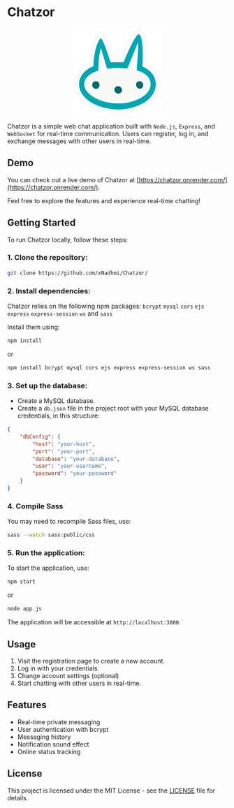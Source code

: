 # Chatzor

<p align="center">
<img src="public/assets/logo/logo.svg" alt="Chatzor Logo" width="200" height="200">
</p>

Chatzor is a simple web chat application built with `Node.js`, `Express`, and `WebSocket` for real-time communication. Users can register, log in, and exchange messages with other users in real-time.

## Demo

You can check out a live demo of Chatzor at [https://chatzor.onrender.com/](https://chatzor.onrender.com/).

Feel free to explore the features and experience real-time chatting!


## Getting Started

To run Chatzor locally, follow these steps:

### 1. Clone the repository:

```bash
git clone https://github.com/xNadhmi/Chatzor/
```

### 2. Install dependencies:

Chatzor relies on the following npm packages: `bcrypt` `mysql` `cors` `ejs` `express` `express-session` `ws` and `sass`

Install them using:

```bash
npm install
```

or

```bash
npm install bcrypt mysql cors ejs express express-session ws sass
```


### 3. Set up the database:

- Create a MySQL database.
- Create a `db.json` file in the project root with your MySQL database credentials, in this structure:

```json
{
	"dbConfig": {
		"host": "your-host",
		"port": "your-port",
		"database": "your-database",
		"user": "your-username",
		"password": "your-password"
	}
}
```


### 4. Compile Sass

You may need to recompile Sass files, use:

```bash
sass --watch sass:public/css
```


### 5. Run the application:

To start the application, use:

```bash
npm start
```

or

```bash
node app.js
```

The application will be accessible at `http://localhost:3000`.

## Usage

1. Visit the registration page to create a new account.
2. Log in with your credentials.
3. Change account settings (optional)
4. Start chatting with other users in real-time.

## Features

- Real-time private messaging
- User authentication with bcrypt
- Messaging history
- Notification sound effect
- Online status tracking

## License

This project is licensed under the MIT License - see the [LICENSE](LICENSE) file for details.